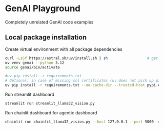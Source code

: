 # GenAI Playground

Completely unrelated GenAI code examples 

## Local package installation

Create virtual environment with all package dependencies

```bash
curl -LsSf https://astral.sh/uv/install.sh | sh                  # get uv manager
uv venv genai --python 3.12
source genai/bin/activate
```

```bash
#uv pip install -r requirements.txt
# Optional: in case of missing ssl certificates (uv does not pick up pip's config)
uv pip install -r requirements.txt --no-cache-dir --trusted-host pypi.org --trusted-host files.pythonhosted.org
```

Run streamlit dashboard 
```bash
streamlit run streamlit_llama32_vision.py
```

Run chainlit dashboard for agentic dashboard
```bash
chainlit run chainlit_llama32_vision.py --host 127.0.0.1 --port 5000 -w
```
